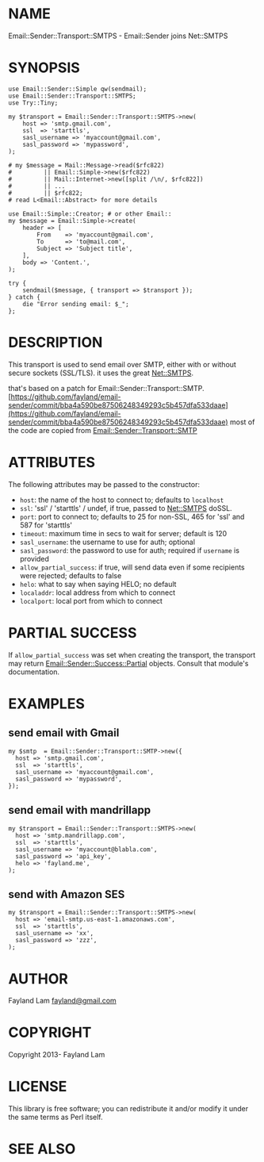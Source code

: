 # NAME

Email::Sender::Transport::SMTPS - Email::Sender joins Net::SMTPS

# SYNOPSIS

	use Email::Sender::Simple qw(sendmail);
	use Email::Sender::Transport::SMTPS;
	use Try::Tiny;

	my $transport = Email::Sender::Transport::SMTPS->new(
	    host => 'smtp.gmail.com',
	    ssl  => 'starttls',
	    sasl_username => 'myaccount@gmail.com',
	    sasl_password => 'mypassword',
	);

	# my $message = Mail::Message->read($rfc822)
	#         || Email::Simple->new($rfc822)
	#         || Mail::Internet->new([split /\n/, $rfc822])
	#         || ...
	#         || $rfc822;
	# read L<Email::Abstract> for more details

	use Email::Simple::Creator; # or other Email::
	my $message = Email::Simple->create(
	    header => [
	        From    => 'myaccount@gmail.com',
	        To      => 'to@mail.com',
	        Subject => 'Subject title',
	    ],
	    body => 'Content.',
	);

	try {
	    sendmail($message, { transport => $transport });
	} catch {
	    die "Error sending email: $_";
	};

# DESCRIPTION

This transport is used to send email over SMTP, either with or without secure
sockets (SSL/TLS). it uses the great [Net::SMTPS](https://metacpan.org/pod/Net::SMTPS).

that's based on a patch for Email::Sender::Transport::SMTP. [https://github.com/fayland/email-sender/commit/bba4a590be87506248349293c5b457dfa533daae](https://github.com/fayland/email-sender/commit/bba4a590be87506248349293c5b457dfa533daae)
most of the code are copied from [Email::Sender::Transport::SMTP](https://metacpan.org/pod/Email::Sender::Transport::SMTP)

# ATTRIBUTES

The following attributes may be passed to the constructor:

- `host`: the name of the host to connect to; defaults to `localhost`
- `ssl`: 'ssl' / 'starttls' / undef, if true, passed to [Net::SMTPS](https://metacpan.org/pod/Net::SMTPS) doSSL.
- `port`: port to connect to; defaults to 25 for non-SSL, 465 for 'ssl' and 587 for 'starttls'
- `timeout`: maximum time in secs to wait for server; default is 120
- `sasl_username`: the username to use for auth; optional
- `sasl_password`: the password to use for auth; required if `username` is provided
- `allow_partial_success`: if true, will send data even if some recipients were rejected; defaults to false
- `helo`: what to say when saying HELO; no default
- `localaddr`: local address from which to connect
- `localport`: local port from which to connect

# PARTIAL SUCCESS

If `allow_partial_success` was set when creating the transport, the transport
may return [Email::Sender::Success::Partial](https://metacpan.org/pod/Email::Sender::Success::Partial) objects.  Consult that module's
documentation.

# EXAMPLES

## send email with Gmail

    my $smtp  = Email::Sender::Transport::SMTP->new({
      host => 'smtp.gmail.com',
      ssl  => 'starttls',
      sasl_username => 'myaccount@gmail.com',
      sasl_password => 'mypassword',
    });

## send email with mandrillapp

    my $transport = Email::Sender::Transport::SMTPS->new(
      host => 'smtp.mandrillapp.com',
      ssl  => 'starttls',
      sasl_username => 'myaccount@blabla.com',
      sasl_password => 'api_key',
      helo => 'fayland.me',
    );

## send with Amazon SES

    my $transport = Email::Sender::Transport::SMTPS->new(
      host => 'email-smtp.us-east-1.amazonaws.com',
      ssl  => 'starttls',
      sasl_username => 'xx',
      sasl_password => 'zzz',
    );

# AUTHOR

Fayland Lam <fayland@gmail.com>

# COPYRIGHT

Copyright 2013- Fayland Lam

# LICENSE

This library is free software; you can redistribute it and/or modify
it under the same terms as Perl itself.

# SEE ALSO
